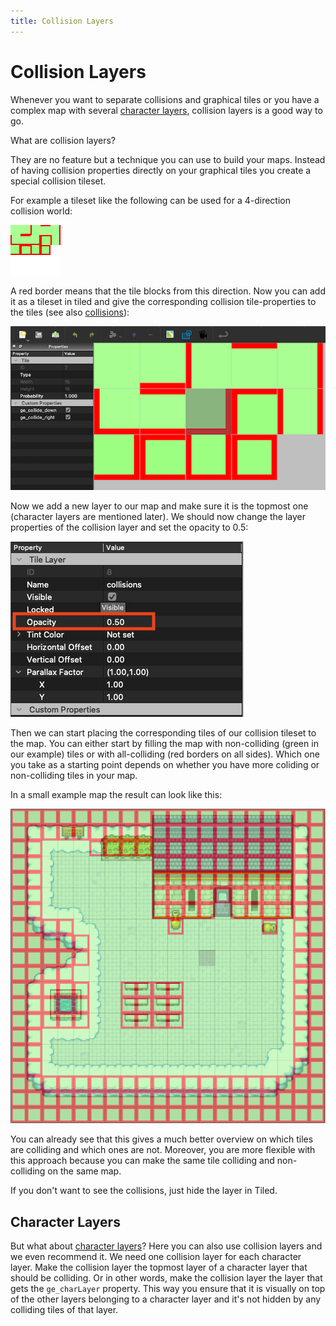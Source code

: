 ```yaml
---
title: Collision Layers
---
```


# Collision Layers

Whenever you want to separate collisions and graphical tiles or you have a complex map with several [character layers](../features/character-layers), collision layers is a good way to go.

What are collision layers?

They are no feature but a technique you can use to build your maps. Instead of having collision properties directly on your graphical tiles you create a special collision tileset.

For example a tileset like the following can be used for a 4-direction collision world:

![Collides Tileset](../../src/assets/img/collision_tileset.png)

A red border means that the tile blocks from this direction. Now you can add it as a tileset in tiled and give the corresponding collision tile-properties to the tiles (see also [collisions](./collision)):

![Collision tileset custom properties](../../src/assets/img/collision-tileset-properties.png)

Now we add a new layer to our map and make sure it is the topmost one (character layers are mentioned later).
We should now change the layer properties of the collision layer and set the opacity to 0.5:

![Collision layer opacity](../../src/assets/img/collision-layers-opacity.png)

Then we can start placing the corresponding tiles of our collision tileset to the map. You can either start by filling the map with non-colliding (green in our example) tiles or with all-colliding (red borders on all sides). Which one you take as a starting point depends on whether you have more coliding or non-colliding tiles in your map.

In a small example map the result can look like this:

![Collision layer example map](../../src/assets/img/collision-layers-show-blocked.png)

You can already see that this gives a much better overview on which tiles are colliding and which ones are not. Moreover, you are more flexible with this approach because you can make the same tile colliding and non-colliding on the same map.

If you don't want to see the collisions, just hide the layer in Tiled.

## Character Layers

But what about [character layers](../features/character-layers)? Here you can also use collision layers and we even recommend it.
We need one collision layer for each character layer. Make the collision layer the topmost layer of a character layer that should be colliding. Or in other words, make the collision layer the layer that gets the `ge_charLayer` property. This way you ensure that it is visually on top of the other layers belonging to a character layer and it's not hidden by any colliding tiles of that layer.
